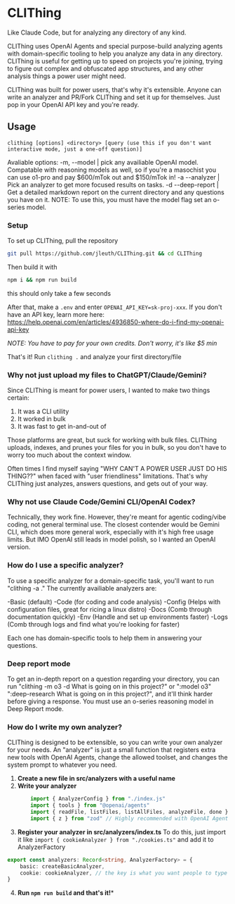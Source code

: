 # CLIThing
Like Claude Code, but for analyzing any directory of any kind.

CLIThing uses OpenAI Agents and special purpose-build analyzing agents with domain-specific tooling to help you analyze any data in any directory. CLIThing is useful for getting up to speed on projects you're joining, trying to figure out complex and obfuscated app structures, and any other analysis things a power user might need.

CLIThing was built for power users, that's why it's extensible. Anyone can write an analyzer and PR/Fork CLIThing and set it up for themselves. Just pop in your OpenAI API key and you're ready.

## Usage
`clithing [options] <directory> [query (use this if you don't want interactive mode, just a one-off question)]`

Avaliable options:
 -m, --model | pick any availiable OpenAI model. Compatable with reasoning models as well, so if you're a masochist you can use o1-pro and pay $600/mTok out and $150/mTok in!
 -a --analyzer | Pick an analyzer to get more focused results on tasks.
 -d --deep-report <question> | Get a detailed markdown report on the current directory and any questions you have on it. NOTE: To use this, you must have the model flag set an o-series model.

### Setup
To set up CLIThing, pull the repository

```bash
git pull https://github.com/jleuth/CLIThing.git && cd CLIThing
```

Then build it with
```bash
npm i && npm run build
```
this should only take a few seconds

After that, make a `.env` and enter `OPENAI_API_KEY=sk-proj-xxx`. If you don't have an API key, learn more here: https://help.openai.com/en/articles/4936850-where-do-i-find-my-openai-api-key

*NOTE: You have to pay for your own credits. Don't worry, it's like $5 min*

That's it! Run `clithing .` and analyze your first directory/file

### Why not just upload my files to ChatGPT/Claude/Gemini?
Since CLIThing is meant for power users, I wanted to make two things certain:

1. It was a CLI utility
2. It worked in bulk
3. It was fast to get in-and-out of

Those platforms are great, but suck for working with bulk files. CLIThing uploads, indexes, and prunes your files for you in bulk, so you don't have to worry too much about the context window. 

Often times I find myself saying "WHY CAN'T A POWER USER JUST DO HIS THING??" when faced with "user friendliness" limitations. That's why CLIThing just analyzes, answers questions, and gets out of your way.

### Why not use Claude Code/Gemini CLI/OpenAI Codex?
Technically, they work fine. However, they're meant for agentic coding/vibe coding, not general terminal use. The closest contender would be Gemini CLI, which does more general work, especially with it's high free usage limits. But IMO OpenAI still leads in model polish, so I wanted an OpenAI version.

### How do I use a specific analyzer?
To use a specific analyzer for a domain-specific task, you'll want to run "clithing -a <chosen analyzer> ." The currently availiable analyzers are:

 -Basic (default)
 -Code (for coding and code analysis)
 -Config (Helps with configuration files, great for ricing a linux distro)
 -Docs (Comb through documentation quickly)
 -Env (Handle and set up environments faster)
 -Logs (Comb through logs and find what you're looking for faster)

Each one has domain-specific tools to help them in answering your questions.

### Deep report mode
To get an in-depth report on a question regarding your directory, you can run "clithing -m o3 -d What is going on in this project?" or ":model o3" ":deep-research What is going on in this project?", and it'll think harder before giving a response. You must use an o-series reasoning model in Deep Report mode. 

### How do I write my own analyzer?
CLIThing is designed to be extensible, so you can write your own analyzer for your needs. An "analyzer" is just a small function that registers extra new tools with OpenAI Agents, change the allowed toolset, and changes the system prompt to whatever you need. 

1. **Create a new file in src/analyzers with a useful name**
2. **Write your analyzer**
    ```ts
        import { AnalyzerConfig } from "./index.js"
        import { tools } from "@openai/agents"
        import { readFile, listFiles, listAllFiles, analyzeFile, done } from "./basic.js" // if you want the full basic toolset. The only NECESSARY one is "done".
        import { z } from "zod" // Highly recommended with OpenAI Agents tool definitions, doing all that JSON is confusing and no fun.
    ```
3. **Register your analyzer in src/analyzers/index.ts**
To do this, just import it like `import { cookieAnalyzer } from "./cookies.ts"` and add it to AnalyzerFactory

```ts
export const analyzers: Record<string, AnalyzerFactory> = {
    basic: createBasicAnalyzer,
    cookie: cookieAnalyzer, // the key is what you want people to type when calling the analyzer "-a cookie", the value is whatever your export/import was called.
}
```

4. **Run `npm run build` and that's it!***

